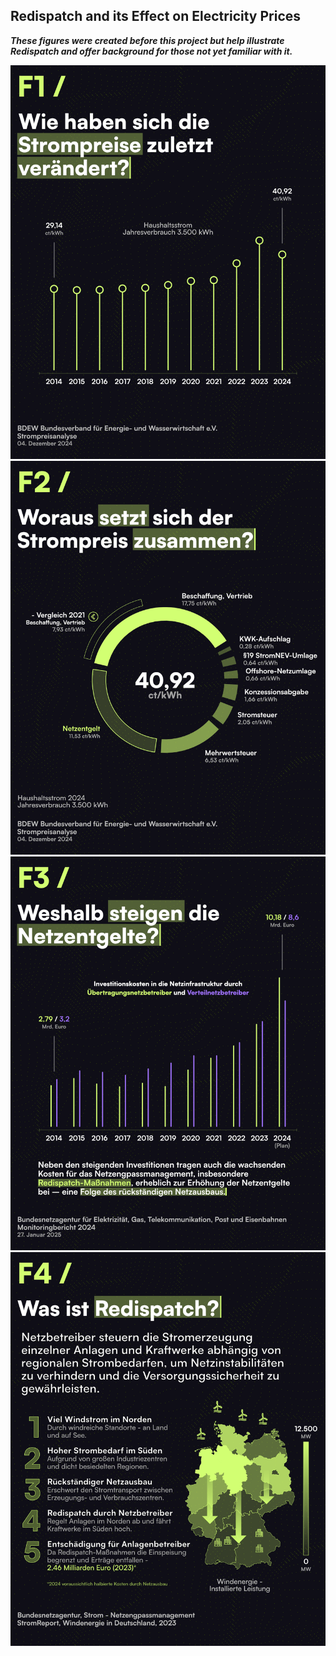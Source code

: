 ## Redispatch and its Effect on Electricity Prices

***These figures were created before this project but help illustrate Redispatch and offer background for those not yet familiar with it.***

![Preisentwicklung](_figs/preisentwicklung.png)
![Kostenbestandteile](_figs/kostenbestandteile.png)
![Netzentgelte](_figs/netzentgelte.png)
![Redispatch](_figs/redispatch.png)
